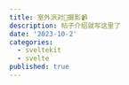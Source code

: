 ```yaml
---
title: 室外派对🎉摄影📹
description: 帖子介绍就写这里了
date: '2023-10-2'
categories:
  - sveltekit
  - svelte
published: true
---
```


